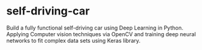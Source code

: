 # self-driving-car
Build a fully functional self-driving car using Deep Learning in Python. Applying Computer vision techniques via OpenCV and training deep neural networks to fit complex data sets using Keras library.
